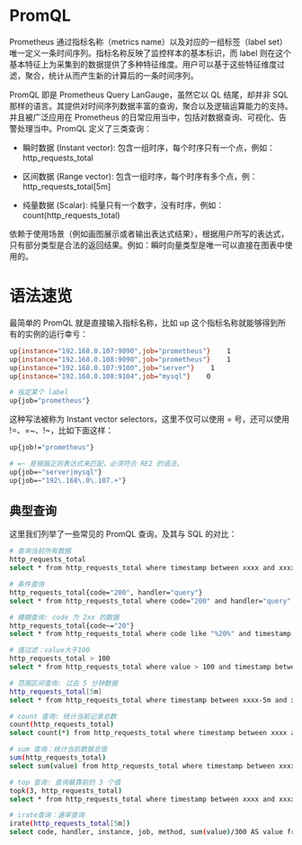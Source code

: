 # PromQL

Prometheus 通过指标名称（metrics name）以及对应的一组标签（label set）唯一定义一条时间序列。指标名称反映了监控样本的基本标识，而 label 则在这个基本特征上为采集到的数据提供了多种特征维度。用户可以基于这些特征维度过滤，聚合，统计从而产生新的计算后的一条时间序列。

PromQL 即是 Prometheus Query LanGauge，虽然它以 QL 结尾，却并非 SQL 那样的语言。其提供对时间序列数据丰富的查询，聚合以及逻辑运算能力的支持。并且被广泛应用在 Prometheus 的日常应用当中，包括对数据查询、可视化、告警处理当中。PromQL 定义了三类查询：

- 瞬时数据 (Instant vector): 包含一组时序，每个时序只有一个点，例如：http_requests_total

- 区间数据 (Range vector): 包含一组时序，每个时序有多个点，例：http_requests_total[5m]

- 纯量数据 (Scalar): 纯量只有一个数字，没有时序，例如：count(http_requests_total)

依赖于使用场景（例如画图展示或者输出表达式结果），根据用户所写的表达式，只有部分类型是合法的返回结果。例如：瞬时向量类型是唯一可以直接在图表中使用的。

# 语法速览

最简单的 PromQL 就是直接输入指标名称，比如 up 这个指标名称就能够得到所有的实例的运行幸亏：

```sh
up{instance="192.168.0.107:9090",job="prometheus"}    1
up{instance="192.168.0.108:9090",job="prometheus"}    1
up{instance="192.168.0.107:9100",job="server"}    1
up{instance="192.168.0.108:9104",job="mysql"}    0

# 指定某个 label
up{job="prometheus"}
```

这种写法被称为 Instant vector selectors，这里不仅可以使用 = 号，还可以使用 !=、=~、!~，比如下面这样：

```sh
up{job!="prometheus"}

# =~ 是根据正则表达式来匹配，必须符合 RE2 的语法。
up{job=~"server|mysql"}
up{job=~"192\.168\.0\.107.+"}
```

## 典型查询

这里我们列举了一些常见的 PromQL 查询，及其与 SQL 的对比：

```sh
# 查询当前所有数据
http_requests_total
select * from http_requests_total where timestamp between xxxx and xxxx

# 条件查询
http_requests_total{code="200", handler="query"}
select * from http_requests_total where code="200" and handler="query" and timestamp between xxxx and xxxx

# 模糊查询: code 为 2xx 的数据
http_requests_total{code~="20"}
select * from http_requests_total where code like "%20%" and timestamp between xxxx and xxxx

# 值过滤：value大于100
http_requests_total > 100
select * from http_requests_total where value > 100 and timestamp between xxxx and xxxx

# 范围区间查询: 过去 5 分钟数据
http_requests_total[5m]
select * from http_requests_total where timestamp between xxxx-5m and xxxx

# count 查询: 统计当前记录总数
count(http_requests_total)
select count(*) from http_requests_total where timestamp between xxxx and xxxx

# sum 查询：统计当前数据总值
sum(http_requests_total)
select sum(value) from http_requests_total where timestamp between xxxx and xxxx

# top 查询: 查询最靠前的 3 个值
topk(3, http_requests_total)
select * from http_requests_total where timestamp between xxxx and xxxx order by value desc limit 3

# irate查询：速率查询
irate(http_requests_total[5m])
select code, handler, instance, job, method, sum(value)/300 AS value from http_requests_total where timestamp between xxxx and xxxx group by code, handler, instance, job, method;
```
